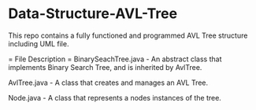 # Data-Structure-AVL-Tree
This repo contains a fully functioned and programmed AVL Tree structure including UML file.

= File Description =
BinarySeachTree.java - An abstract class that implements Binary Search Tree, and is inherited by AvlTree.

AvlTree.java - A class that creates and manages an AVL Tree.

Node.java - A class that represents a nodes instances of the tree.
